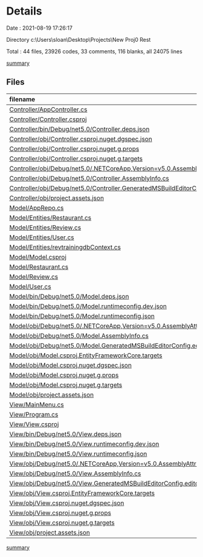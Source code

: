 # Details

Date : 2021-08-19 17:26:17

Directory c:\Users\sloan\Desktop\Projects\New Proj0 Rest

Total : 44 files,  23926 codes, 33 comments, 116 blanks, all 24075 lines

[summary](results.md)

## Files
| filename | language | code | comment | blank | total |
| :--- | :--- | ---: | ---: | ---: | ---: |
| [Controller/AppController.cs](/Controller/AppController.cs) | C# | 31 | 0 | 7 | 38 |
| [Controller/Controller.csproj](/Controller/Controller.csproj) | XML | 8 | 0 | 4 | 12 |
| [Controller/bin/Debug/net5.0/Controller.deps.json](/Controller/bin/Debug/net5.0/Controller.deps.json) | JSON | 1,722 | 0 | 0 | 1,722 |
| [Controller/obj/Controller.csproj.nuget.dgspec.json](/Controller/obj/Controller.csproj.nuget.dgspec.json) | JSON | 150 | 0 | 0 | 150 |
| [Controller/obj/Controller.csproj.nuget.g.props](/Controller/obj/Controller.csproj.nuget.g.props) | XML | 23 | 0 | 0 | 23 |
| [Controller/obj/Controller.csproj.nuget.g.targets](/Controller/obj/Controller.csproj.nuget.g.targets) | XML | 6 | 0 | 0 | 6 |
| [Controller/obj/Debug/net5.0/.NETCoreApp,Version=v5.0.AssemblyAttributes.cs](/Controller/obj/Debug/net5.0/.NETCoreApp,Version=v5.0.AssemblyAttributes.cs) | C# | 3 | 1 | 1 | 5 |
| [Controller/obj/Debug/net5.0/Controller.AssemblyInfo.cs](/Controller/obj/Debug/net5.0/Controller.AssemblyInfo.cs) | C# | 9 | 10 | 5 | 24 |
| [Controller/obj/Debug/net5.0/Controller.GeneratedMSBuildEditorConfig.editorconfig](/Controller/obj/Debug/net5.0/Controller.GeneratedMSBuildEditorConfig.editorconfig) | Properties | 8 | 0 | 1 | 9 |
| [Controller/obj/project.assets.json](/Controller/obj/project.assets.json) | JSON | 5,790 | 0 | 0 | 5,790 |
| [Model/AppRepo.cs](/Model/AppRepo.cs) | C# | 91 | 0 | 14 | 105 |
| [Model/Entities/Restaurant.cs](/Model/Entities/Restaurant.cs) | C# | 17 | 0 | 5 | 22 |
| [Model/Entities/Review.cs](/Model/Entities/Review.cs) | C# | 15 | 0 | 4 | 19 |
| [Model/Entities/User.cs](/Model/Entities/User.cs) | C# | 18 | 0 | 5 | 23 |
| [Model/Entities/revtrainingdbContext.cs](/Model/Entities/revtrainingdbContext.cs) | C# | 74 | 0 | 18 | 92 |
| [Model/Model.csproj](/Model/Model.csproj) | XML | 16 | 0 | 4 | 20 |
| [Model/Restaurant.cs](/Model/Restaurant.cs) | C# | 6 | 0 | 1 | 7 |
| [Model/Review.cs](/Model/Review.cs) | C# | 6 | 0 | 1 | 7 |
| [Model/User.cs](/Model/User.cs) | C# | 13 | 0 | 1 | 14 |
| [Model/bin/Debug/net5.0/Model.deps.json](/Model/bin/Debug/net5.0/Model.deps.json) | JSON | 1,758 | 0 | 0 | 1,758 |
| [Model/bin/Debug/net5.0/Model.runtimeconfig.dev.json](/Model/bin/Debug/net5.0/Model.runtimeconfig.dev.json) | JSON | 10 | 0 | 0 | 10 |
| [Model/bin/Debug/net5.0/Model.runtimeconfig.json](/Model/bin/Debug/net5.0/Model.runtimeconfig.json) | JSON | 9 | 0 | 0 | 9 |
| [Model/obj/Debug/net5.0/.NETCoreApp,Version=v5.0.AssemblyAttributes.cs](/Model/obj/Debug/net5.0/.NETCoreApp,Version=v5.0.AssemblyAttributes.cs) | C# | 3 | 1 | 1 | 5 |
| [Model/obj/Debug/net5.0/Model.AssemblyInfo.cs](/Model/obj/Debug/net5.0/Model.AssemblyInfo.cs) | C# | 9 | 10 | 5 | 24 |
| [Model/obj/Debug/net5.0/Model.GeneratedMSBuildEditorConfig.editorconfig](/Model/obj/Debug/net5.0/Model.GeneratedMSBuildEditorConfig.editorconfig) | Properties | 8 | 0 | 1 | 9 |
| [Model/obj/Model.csproj.EntityFrameworkCore.targets](/Model/obj/Model.csproj.EntityFrameworkCore.targets) | XML | 25 | 0 | 1 | 26 |
| [Model/obj/Model.csproj.nuget.dgspec.json](/Model/obj/Model.csproj.nuget.dgspec.json) | JSON | 86 | 0 | 0 | 86 |
| [Model/obj/Model.csproj.nuget.g.props](/Model/obj/Model.csproj.nuget.g.props) | XML | 27 | 0 | 0 | 27 |
| [Model/obj/Model.csproj.nuget.g.targets](/Model/obj/Model.csproj.nuget.g.targets) | XML | 6 | 0 | 0 | 6 |
| [Model/obj/project.assets.json](/Model/obj/project.assets.json) | JSON | 5,882 | 0 | 0 | 5,882 |
| [View/MainMenu.cs](/View/MainMenu.cs) | C# | 96 | 0 | 23 | 119 |
| [View/Program.cs](/View/Program.cs) | C# | 13 | 0 | 1 | 14 |
| [View/View.csproj](/View/View.csproj) | XML | 16 | 0 | 5 | 21 |
| [View/bin/Debug/net5.0/View.deps.json](/View/bin/Debug/net5.0/View.deps.json) | JSON | 1,772 | 0 | 0 | 1,772 |
| [View/bin/Debug/net5.0/View.runtimeconfig.dev.json](/View/bin/Debug/net5.0/View.runtimeconfig.dev.json) | JSON | 10 | 0 | 0 | 10 |
| [View/bin/Debug/net5.0/View.runtimeconfig.json](/View/bin/Debug/net5.0/View.runtimeconfig.json) | JSON | 9 | 0 | 0 | 9 |
| [View/obj/Debug/net5.0/.NETCoreApp,Version=v5.0.AssemblyAttributes.cs](/View/obj/Debug/net5.0/.NETCoreApp,Version=v5.0.AssemblyAttributes.cs) | C# | 3 | 1 | 1 | 5 |
| [View/obj/Debug/net5.0/View.AssemblyInfo.cs](/View/obj/Debug/net5.0/View.AssemblyInfo.cs) | C# | 9 | 10 | 5 | 24 |
| [View/obj/Debug/net5.0/View.GeneratedMSBuildEditorConfig.editorconfig](/View/obj/Debug/net5.0/View.GeneratedMSBuildEditorConfig.editorconfig) | Properties | 8 | 0 | 1 | 9 |
| [View/obj/View.csproj.EntityFrameworkCore.targets](/View/obj/View.csproj.EntityFrameworkCore.targets) | XML | 25 | 0 | 1 | 26 |
| [View/obj/View.csproj.nuget.dgspec.json](/View/obj/View.csproj.nuget.dgspec.json) | JSON | 225 | 0 | 0 | 225 |
| [View/obj/View.csproj.nuget.g.props](/View/obj/View.csproj.nuget.g.props) | XML | 26 | 0 | 0 | 26 |
| [View/obj/View.csproj.nuget.g.targets](/View/obj/View.csproj.nuget.g.targets) | XML | 6 | 0 | 0 | 6 |
| [View/obj/project.assets.json](/View/obj/project.assets.json) | JSON | 5,879 | 0 | 0 | 5,879 |

[summary](results.md)